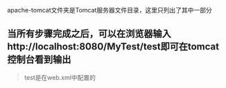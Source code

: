 apache-tomcat文件夹是Tomcat服务器文件目录，这里只列出了其中一部分

## 当所有步骤完成之后，可以在浏览器输入http://localhost:8080/MyTest/test即可在tomcat控制台看到输出

> test是在web.xml中配置的